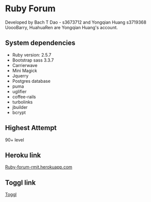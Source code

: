 # Ruby Forum

Developed by Bach T Dao - s3673712 and Yongqian Huang s3719368
UoooBarry, HuahuaRen are Yongqian Huang's account.

## System dependencies
* Ruby version: 2.5.7
* Bootstrap sass 3.3.7
* Carrierwave
* Mini Magick
* Jquerry
* Postgres database
* puma
* uglifier
* coffee-rails
* turbolinks
* jbuilder
* bcrypt

## Highest Attempt
90+ level

## Heroku link
[Ruby-forum-rmit.herokuapp.com](https://Ruby-forum-rmit.herokuapp.com)

## Toggl link
[Toggl](https://toggl.com/app/4218286/projects/160185196/team)
